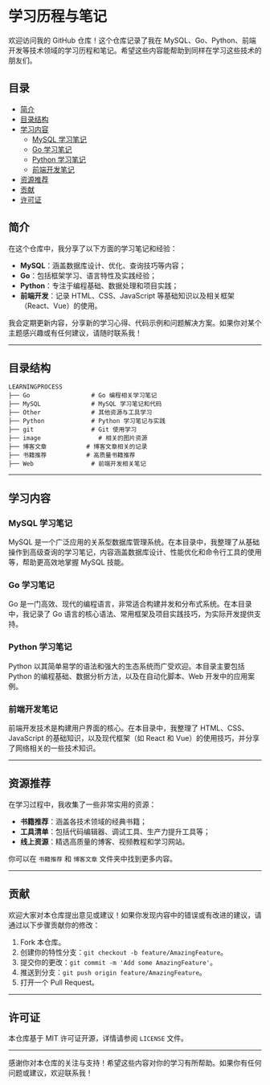 # 学习历程与笔记

欢迎访问我的 GitHub 仓库！这个仓库记录了我在 MySQL、Go、Python、前端开发等技术领域的学习历程和笔记。希望这些内容能帮助到同样在学习这些技术的朋友们。

## 目录
- [简介](#简介)
- [目录结构](#目录结构)
- [学习内容](#学习内容)
  - [MySQL 学习笔记](#mysql-学习笔记)
  - [Go 学习笔记](#go-学习笔记)
  - [Python 学习笔记](#python-学习笔记)
  - [前端开发笔记](#前端开发笔记)
- [资源推荐](#资源推荐)
- [贡献](#贡献)
- [许可证](#许可证)

## 简介

在这个仓库中，我分享了以下方面的学习笔记和经验：
- **MySQL**：涵盖数据库设计、优化、查询技巧等内容；
- **Go**：包括框架学习、语言特性及实践经验；
- **Python**：专注于编程基础、数据处理和项目实践；
- **前端开发**：记录 HTML、CSS、JavaScript 等基础知识以及相关框架（React、Vue）的使用。

我会定期更新内容，分享新的学习心得、代码示例和问题解决方案。如果你对某个主题感兴趣或有任何建议，请随时联系我！

---

## 目录结构

```
LEARNINGPROCESS
├── Go                 # Go 编程相关学习笔记
├── MySQL              # MySQL 学习笔记和代码
├── Other              # 其他资源与工具学习
├── Python             # Python 学习笔记与实践
├── git                # Git 使用学习
├── image                # 相关的图片资源
├── 博客文章           # 博客文章相关的记录
├── 书籍推荐           # 高质量书籍推荐
├── Web                # 前端开发相关笔记
```

---

## 学习内容

### MySQL 学习笔记

MySQL 是一个广泛应用的关系型数据库管理系统。在本目录中，我整理了从基础操作到高级查询的学习笔记，内容涵盖数据库设计、性能优化和命令行工具的使用等，帮助更高效地掌握 MySQL 技能。

### Go 学习笔记

Go 是一门高效、现代的编程语言，非常适合构建并发和分布式系统。在本目录中，我记录了 Go 语言的核心语法、常用框架及项目实践技巧，为实际开发提供支持。

### Python 学习笔记

Python 以其简单易学的语法和强大的生态系统而广受欢迎。本目录主要包括 Python 的编程基础、数据分析方法，以及在自动化脚本、Web 开发中的应用案例。

### 前端开发笔记

前端开发技术是构建用户界面的核心。在本目录中，我整理了 HTML、CSS、JavaScript 的基础知识，以及现代框架（如 React 和 Vue）的使用技巧，并分享了网络相关的一些技术知识。

---

## 资源推荐

在学习过程中，我收集了一些非常实用的资源：
- **书籍推荐**：涵盖各技术领域的经典书籍；
- **工具清单**：包括代码编辑器、调试工具、生产力提升工具等；
- **线上资源**：精选高质量的博客、视频教程和学习网站。

你可以在 `书籍推荐` 和 `博客文章` 文件夹中找到更多内容。

---

## 贡献

欢迎大家对本仓库提出意见或建议！如果你发现内容中的错误或有改进的建议，请通过以下步骤贡献你的修改：
1. Fork 本仓库。
2. 创建你的特性分支：`git checkout -b feature/AmazingFeature`。
3. 提交你的更改：`git commit -m 'Add some AmazingFeature'`。
4. 推送到分支：`git push origin feature/AmazingFeature`。
5. 打开一个 Pull Request。

---

## 许可证

本仓库基于 MIT 许可证开源，详情请参阅 `LICENSE` 文件。

---

感谢你对本仓库的关注与支持！希望这些内容对你的学习有所帮助。如果你有任何问题或建议，欢迎联系我！
